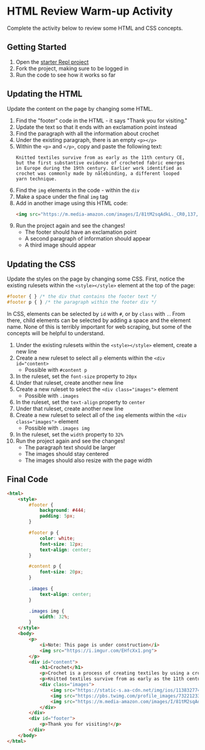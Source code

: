 # HTML Review Warm-up Activity
Complete the activity below to review some HTML and CSS concepts.

## Getting Started
1. Open the [starter Repl project](https://repl.it/@JosephMaxwell/WebScrapingWarmUp#index.html)
1. Fork the project, making sure to be logged in
1. Run the code to see how it works so far

## Updating the HTML
Update the content on the page by changing some HTML.

1. Find the "footer" code in the HTML - it says "Thank you for visiting."
1. Update the text so that it ends with an exclamation point instead
1. Find the paragraph with all the information about crochet
1. Under the existing paragraph, there is an empty `<p></p>`
1. Within the `<p>` and `</p>`, copy and paste the following text:  
    ```
    Knitted textiles survive from as early as the 11th century CE,
    but the first substantive evidence of crocheted fabric emerges
    in Europe during the 19th century. Earlier work identified as
    crochet was commonly made by nålebinding, a different looped
    yarn technique.
    ```
1. Find the `img` elements in the code - within the `div`
1. Make a space under the final `img` tag
1. Add in another image using this HTML code:  
    ```html
    <img src="https://m.media-amazon.com/images/I/81tM2sqAdkL._CR0,137,1283,1283_UX256.jpg">
    ```
1. Run the project again and see the changes!
    - The footer should have an exclamation point
    - A second paragraph of information should appear
    - A third image should appear

## Updating the CSS
Update the styles on the page by changing some CSS. First, notice the existing rulesets within the `<style></style>` element at the top of the page:

```css
#footer { } /* the div that contains the footer text */
#footer p { } /* the paragraph within the footer div */
```

In CSS, elements can be selected by `id` with `#`, or by `class` with `.`. From there, child elements can be selected by adding a space and the element name. None of this is terribly important for web scraping, but some of the concepts will be helpful to understand.

1. Under the existing rulesets within the `<style></style>` element, create a new line
1. Create a new ruleset to select all `p` elements within the `<div id="content>`  
    - Possible with `#content p`
1. In the ruleset, set the `font-size` property to `20px`
1. Under that ruleset, create another new line
1. Create a new ruleset to select the `<div class="images">` element
    - Possible with `.images`
1. In the ruleset, set the `text-align` property to `center`
1. Under that ruleset, create another new line
1. Create a new ruleset to select all of the `img` elements within the `<div class="images">` element
    - Possible with `.images img`
1. In the ruleset, set the `width` property to `32%`
1. Run the project again and see the changes!
    - The paragraph text should be larger
    - The images should stay centered
    - The images should also resize with the page width

## Final Code
```html
<html>
    <style>
        #footer {
            background: #444;
            padding: 5px;
        }

        #footer p {
            color: white;
            font-size: 12px;
            text-align: center;
        }

        #content p {
            font-size: 20px;
        }

        .images {
            text-align: center;
        }

        .images img {
            width: 32%;
        }
    </style>
    <body>
        <p>
            <i>Note: This page is under construction</i>
            <img src="https://i.imgur.com/EHfcXx1.png">
        </p>
        <div id="content">
            <h1>Crochet</h1>
            <p>Crochet is a process of creating textiles by using a crochet hook to interlock loops of yarn, thread, or strands of other materials. The name is derived from the French term <i>crochet</i>, meaning “small hook.” Hooks can be made from a variety of materials, such as metal, wood, bamboo, or plastic. The key difference between crochet and knitting, beyond the implements used for their production, is that each stitch in crochet is completed before the next one is begun, while knitting keeps many stitches open at a time. Some variant forms of crochet, such as Tunisian crochet and broomstick lace, do keep multiple crochet stitches open at a time.</p>
            <p>Knitted textiles survive from as early as the 11th century CE, but the first substantive evidence of crocheted fabric emerges in Europe during the 19th century. Earlier work identified as crochet was commonly made by nålebinding, a different looped yarn technique.</p>
            <div class="images">
                <img src="https://static-s.aa-cdn.net/img/ios/1138327741/aed1f8a204eebe433d78c548870bcfad?v=1">
                <img src="https://pbs.twimg.com/profile_images/732212337181085696/06UJSCL3.jpg">
                <img src="https://m.media-amazon.com/images/I/81tM2sqAdkL._CR0,137,1283,1283_UX256.jpg">
            </div>
        </div>
        <div id="footer">
            <p>Thank you for visiting!</p>
        </div>
    </body>
</html>
```
